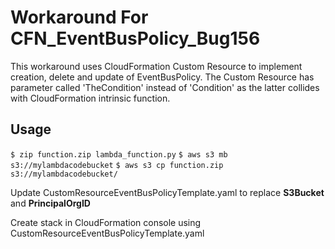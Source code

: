 # Workaround For CFN_EventBusPolicy_Bug156

This workaround uses CloudFormation Custom Resource to implement creation, delete and update of EventBusPolicy. The Custom Resource has parameter called 'TheCondition' instead of 'Condition' as the latter collides with CloudFormation intrinsic function.

## Usage

`$ zip function.zip lambda_function.py`
`$ aws s3 mb s3://mylambdacodebucket`
`$ aws s3 cp function.zip s3://mylambdacodebucket/`

Update CustomResourceEventBusPolicyTemplate.yaml to replace **S3Bucket** and **PrincipalOrgID**

Create stack in CloudFormation console using CustomResourceEventBusPolicyTemplate.yaml

